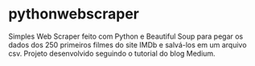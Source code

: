 # pythonwebscraper
Simples Web Scraper feito com Python e Beautiful Soup para pegar os dados dos 250 primeiros filmes do site IMDb e salvá-los em um arquivo csv.
Projeto desenvolvido seguindo o tutorial do blog Medium.
